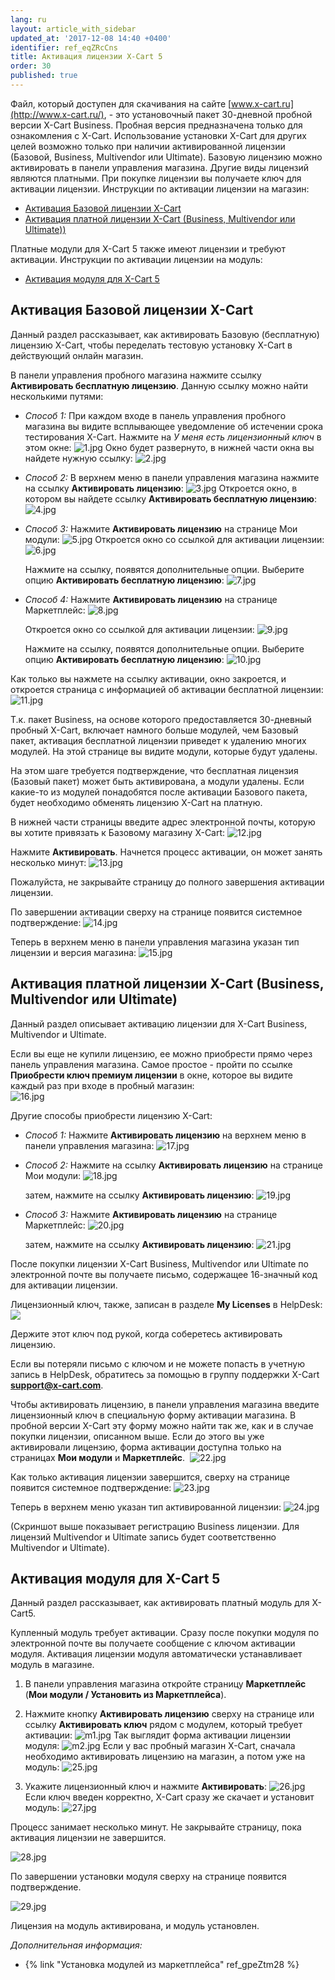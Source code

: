 ```yaml
---
lang: ru
layout: article_with_sidebar
updated_at: '2017-12-08 14:40 +0400'
identifier: ref_eqZRcCns
title: Активация лицензии X-Cart 5
order: 30
published: true
---
```

Файл, который доступен для скачивания на сайте [www.x-cart.ru](http://www.x-cart.ru/), - это установочный пакет 30-дневной пробной версии X-Cart Business. Пробная версия предназначена только для ознакомления с X-Cart. Использование установки X-Cart для других целей возможно только при наличии активированной лицензии (Базовой, Business, Multivendor или Ultimate). Базовую лицензию можно активировать в панели управления магазина. Другие виды лицензий являются платными. При покупке лицензии вы получаете ключ для активации лицензии. Инструкции по активации лицензии на магазин:

*   [Активация Базовой лицензии X-Cart](#активация-базовой-лицензии-x-cart)
*   [Активация платной лицензии X-Cart (Business, Multivendor или Ultimate))](#активация-платной-лицензии-x-cart-business-multivendor-или-ultimate)

Платные модули для X-Cart 5 также имеют лицензии и требуют активации. Инструкции по активации лицензии на модуль:

*   [Активация модуля для X-Cart 5](#активация-модуля-для-x-cart-5)

## Активация Базовой лицензии X-Cart

Данный раздел рассказывает, как активировать Базовую (бесплатную) лицензию X-Cart, чтобы переделать тестовую установку X-Cart  в действующий онлайн магазин.

В панели управления пробного магазина нажмите ссылку **Активировать бесплатную лицензию**. Данную ссылку можно найти несколькими путями:  

   *   _Способ 1:_
       При каждом входе в панель управления пробного магазина вы видите всплывающее уведомление об истечении срока тестирования X-Cart. Нажмите на _У меня есть лицензионный ключ_ в этом окне:
       ![1.jpg]({{site.baseurl}}/attachments/ref_eqZRcCns/1.jpg)
       Окно будет развернуто, в нижней части окна вы найдете нужную ссылку:
       ![2.jpg]({{site.baseurl}}/attachments/ref_eqZRcCns/2.jpg)

   *   _Способ 2:_ В верхнем меню в панели управления магазина нажмите на ссылку **Активировать лицензию**:
       ![3.jpg]({{site.baseurl}}/attachments/ref_eqZRcCns/3.jpg)
       Откроется окно, в котором вы найдете ссылку **Активировать бесплатную лицензию**:
       ![4.jpg]({{site.baseurl}}/attachments/ref_eqZRcCns/4.jpg)

   *    _Способ 3:_ Нажмите **Активировать лицензию** на странице Мои модули:
        ![5.jpg]({{site.baseurl}}/attachments/ref_eqZRcCns/5.jpg)
        Откроется окно со ссылкой для активации лицензии:
        ![6.jpg]({{site.baseurl}}/attachments/ref_eqZRcCns/6.jpg)

        Нажмите на ссылку, появятся дополнительные опции. Выберите опцию **Активировать бесплатную лицензию**:
        ![7.jpg]({{site.baseurl}}/attachments/ref_eqZRcCns/7.jpg)

   *   _Способ 4:_ Нажмите **Активировать лицензию** на странице Маркетплейс:
        ![8.jpg]({{site.baseurl}}/attachments/ref_eqZRcCns/8.jpg)

        Откроется окно со ссылкой для активации лицензии:
        ![9.jpg]({{site.baseurl}}/attachments/ref_eqZRcCns/9.jpg)

         Нажмите на ссылку, появятся дополнительные опции. Выберите опцию **Активировать бесплатную лицензию**:
        ![10.jpg]({{site.baseurl}}/attachments/ref_eqZRcCns/10.jpg)


Как только вы нажмете на ссылку активации, окно закроется, и откроется страница с информацией об активации бесплатной лицензии:
         ![11.jpg]({{site.baseurl}}/attachments/ref_eqZRcCns/11.jpg)
         
Т.к. пакет Business, на основе которого предоставляется 30-дневный пробный X-Cart, включает намного больше модулей, чем Базовый пакет, активация бесплатной лицензии приведет к удалению многих модулей. На этой странице вы видите модули, которые будут удалены.

На этом шаге требуется подтверждение, что бесплатная лицензия (Базовый пакет) может быть активирована, а модули удалены. Если какие-то из модулей понадобятся после активации Базового пакета, будет необходимо обменять лицензию X-Cart на платную.

В нижней части страницы введите адрес электронной почты, которую вы хотите привязать к Базовому магазину X-Cart:
          ![12.jpg]({{site.baseurl}}/attachments/ref_eqZRcCns/12.jpg)

Нажмите **Активировать**. Начнется процесс активации, он может занять несколько минут:
          ![13.jpg]({{site.baseurl}}/attachments/ref_eqZRcCns/13.jpg)
    
Пожалуйста, не закрывайте страницу до полного завершения активации лицензии.

По завершении активации сверху на странице появится системное подтверждение:
          ![14.jpg]({{site.baseurl}}/attachments/ref_eqZRcCns/14.jpg)

Теперь в верхнем меню в панели управления магазина указан тип лицензии и версия магазина:
          ![15.jpg]({{site.baseurl}}/attachments/ref_eqZRcCns/15.jpg)

## Активация платной лицензии X-Cart (Business, Multivendor или Ultimate)


Данный раздел описывает активацию лицензии для X-Cart Business, Multivendor и Ultimate.

Если вы еще не купили лицензию, ее можно приобрести прямо через панель управления магазина. Самое простое - пройти по ссылке **Приобрести ключ премиум лицензии** в окне, которое вы видите каждый раз при входе в пробный магазин:        
          ![16.jpg]({{site.baseurl}}/attachments/ref_eqZRcCns/16.jpg)

Другие способы приобрести лицензию X-Cart:

   *   _Способ 1:_ Нажмите **Активировать лицензию** на верхнем меню в панели управления магазина:
       ![17.jpg]({{site.baseurl}}/attachments/ref_eqZRcCns/17.jpg)
    
   *   _Способ 2:_ Нажмите на ссылку **Активировать лицензию** на странице Мои модули:
       ![18.jpg]({{site.baseurl}}/attachments/ref_eqZRcCns/18.jpg)

        затем, нажмите на ссылку **Активировать лицензию**:
        ![19.jpg]({{site.baseurl}}/attachments/ref_eqZRcCns/19.jpg)
           
   *   _Способ 3:_ Нажмите **Активировать лицензию** на странице Маркетплейс:
       ![20.jpg]({{site.baseurl}}/attachments/ref_eqZRcCns/20.jpg)
      
       затем, нажмите на ссылку **Активировать лицензию**:
       ![21.jpg]({{site.baseurl}}/attachments/ref_eqZRcCns/21.jpg)
        
После покупки лицензии X-Cart Business, Multivendor или Ultimate по электронной почте вы получаете письмо, содержащее 16-значный код для активации лицензии. 

Лицензионный ключ, также, записан в разделе **My Licenses** в HelpDesk:
       ![]({{site.baseurl}}/attachments/8225232/8356149.png)

Держите этот ключ под рукой, когда соберетесь активировать лицензию.

Если вы потеряли письмо с ключом и не можете попасть в учетную запись в HelpDesk, обратитесь за помощью в группу поддержки X-Cart **[support@x-cart.com](mailto:support@x-cart.com)**.

Чтобы активировать лицензию, в панели управления магазина введите лицензионный ключ в специальную форму активации магазина. В пробной версии X-Cart эту форму можно найти так же, как и в случае покупки лицензии, описанном выше. Если до этого вы уже активировали лицензию, форма активации доступна только на страницах **Мои модули** и **Маркетплейс**. 
      ![22.jpg]({{site.baseurl}}/attachments/ref_eqZRcCns/22.jpg)

Как только активация лицензии завершится, сверху на странице появится системное подтверждение:
      ![23.jpg]({{site.baseurl}}/attachments/ref_eqZRcCns/23.jpg)

Теперь в верхнем меню указан тип активированной лицензии:
      ![24.jpg]({{site.baseurl}}/attachments/ref_eqZRcCns/24.jpg)

(Скриншот выше показывает регистрацию Business лицензии. Для лицензий Multivendor и Ultimate запись будет соответственно Multivendor и Ultimate).

## Активация модуля для X-Cart 5

Данный раздел рассказывает, как активировать платный модуль для X-Cart5.

Купленный модуль требует активации. Сразу после покупки модуля по электронной почте вы получаете сообщение с ключом активации модуля. Активация лицензии модуля автоматически устанавливает модуль в магазине.

1.  В панели управления магазина откройте страницу **Маркетплейс**  (**Мои модули / Установить из Маркетплейса**).

2.  Нажмите кнопку **Активировать лицензию** сверху на странице или ссылку **Активировать ключ** рядом с модулем, который требует активации:
    ![m1.jpg]({{site.baseurl}}/attachments/ref_eqZRcCns/m1.jpg)
    Так выглядит форма активации лицензии модуля:
    ![m2.jpg]({{site.baseurl}}/attachments/ref_eqZRcCns/m2.jpg)
    Если у вас пробный магазин X-Cart, сначала необходимо активировать лицензию на магазин, а потом уже на модуль:
    ![25.jpg]({{site.baseurl}}/attachments/ref_eqZRcCns/25.jpg)
3.  Укажите лицензионный ключ и нажмите **Активировать**:
    ![26.jpg]({{site.baseurl}}/attachments/ref_eqZRcCns/26.jpg)
    Если ключ введен корректно, X-Cart сразу же скачает и установит модуль:
    ![27.jpg]({{site.baseurl}}/attachments/ref_eqZRcCns/27.jpg)

Процесс занимает несколько минут. Не закрывайте страницу, пока активация лицензии не завершится.

![28.jpg]({{site.baseurl}}/attachments/ref_eqZRcCns/28.jpg)

По завершении установки модуля сверху на странице появится подтверждение.

![29.jpg]({{site.baseurl}}/attachments/ref_eqZRcCns/29.jpg)

Лицензия на модуль активирована, и модуль установлен. 

_Дополнительная информация:_

*   {% link "Установка модулей из маркетплейса" ref_gpeZtm28 %}
